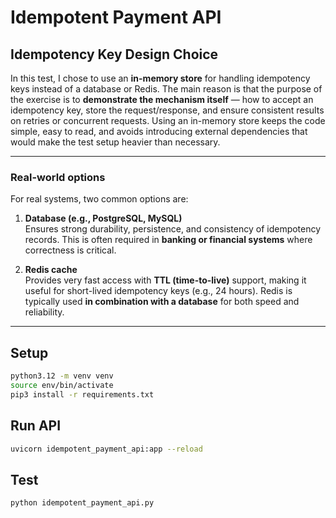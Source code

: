# Idempotent Payment API

## Idempotency Key Design Choice

In this test, I chose to use an **in-memory store** for handling idempotency keys instead of a database or Redis. The main reason is that the purpose of the exercise is to **demonstrate the mechanism itself** — how to accept an idempotency key, store the request/response, and ensure consistent results on retries or concurrent requests. Using an in-memory store keeps the code simple, easy to read, and avoids introducing external dependencies that would make the test setup heavier than necessary.

---

### Real-world options

For real systems, two common options are:

1. **Database (e.g., PostgreSQL, MySQL)**  
   Ensures strong durability, persistence, and consistency of idempotency records. This is often required in **banking or financial systems** where correctness is critical.

2. **Redis cache**  
   Provides very fast access with **TTL (time-to-live)** support, making it useful for short-lived idempotency keys (e.g., 24 hours). Redis is typically used **in combination with a database** for both speed and reliability.

---

## Setup

```bash
python3.12 -m venv venv
source env/bin/activate
pip3 install -r requirements.txt
```

## Run API

```bash
uvicorn idempotent_payment_api:app --reload
```

## Test

```bash
python idempotent_payment_api.py
```
